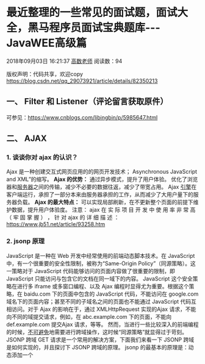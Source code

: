 # 最近整理的一些常见的面试题，面试大全，黑马程序员面试宝典题库---JavaWEE高级篇

2018年09月03日 16:21:37 [高数老师](https://me.csdn.net/qq_29073921) 阅读数：94



 版权声明：代码共享，欢迎copy	https://blog.csdn.net/qq_29073921/article/details/82350213

## 一、 Filter 和 Listener（评论留言获取原件）


可参见：<https://www.cnblogs.com/libingbin/p/5985647.html>

## 二、 AJAX

###  1. 谈谈你对 ajax 的认识？


Ajax 是一种创建交互式网页应用的的网页开发技术； Asynchronous JavaScript and XML”的缩写。
**Ajax 的优势：**
    通过异步模式，提升了用户体验。
    优化了浏览器和[服务器](https://www.baidu.com/s?wd=%E6%9C%8D%E5%8A%A1%E5%99%A8&tn=24004469_oem_dg&rsv_dl=gh_pl_sl_csd)之间的传输，减少不必要的数据往返，减少了带宽占用。
    Ajax [引擎](https://www.baidu.com/s?wd=%E5%BC%95%E6%93%8E&tn=24004469_oem_dg&rsv_dl=gh_pl_sl_csd)在客户端运行，承担了一部分本来由服务器承担的工作，从而减少了大用户量下的服务器负载。
**Ajax 的最大特点：**
    可以实现局部刷新，在不更新整个页面的前提下维护数据，提升用户体验度。
注意：
    ajax 在 实 际 项 目 开 发 中 使 用 率 非 常 高 （ 牢 固 掌 握 ） ， 针 对 ajax 的 详 细 描 述 ：
   <https://www.jb51.net/article/93258.htm>

### 2. jsonp 原理


JavaScript 是一种在 Web 开发中经常使用的前端动态脚本技术。在 JavaScript 中，有一个很重要的安全性限制，被称为“Same-Origin Policy”（同源策略）。这一策略对于 JavaScript 代码能够访问的页面内容做了很重要的限制，即 JavaScript 只能访问与包含它的文档在同一域下的内容。
JavaScript 这个安全策略在进行多 iframe 或多窗口编程、以及 Ajax 编程时显得尤为重要。根据这个策略，在 baidu.com 下的页面中包含的 JavaScript 代码，不能访问在 google.com 域名下的页面内容；甚至不同的子域名之间的页面也不能通过 JavaScript 代码互相访问。对于 Ajax 的影响在于，通过 XMLHttpRequest 实现的Ajax 请求，不能向不同的域提交请求，例如，在 abc.example.com 下的页面，不能向 def.example.com 提交Ajax 请求，等等。
然而，当进行一些比较深入的前端编程的时候，[不可避免](https://www.baidu.com/s?wd=%E4%B8%8D%E5%8F%AF%E9%81%BF%E5%85%8D&tn=24004469_oem_dg&rsv_dl=gh_pl_sl_csd)地需要进行跨域操作，这时候“同源策略”就显得过于苛刻。 JSONP 跨域 GET 请求是一个常用的解决方案，下面我们来看一下 JSONP 跨域是如何实现的，并且探讨下 JSONP 跨域的原理。
jsonp 的最基本的原理是：动态添加一个<script>标签， 使用 script 标签的 src 属性没有跨域的限制的特点实现跨域。首先在客户端注册一个 callback, 然后把 callback 的名字传给服务器。此时，服务器先生成 json 数据。 然后以 javascript 语法的方式，生成一个 function , function 名字就是传递上来的参数 jsonp。最后将json 数据直接以入参的方式，放置到 function 中，这样就生成了一段 js 语法的文档，返回给客户端。
客户端浏览器，解析 script 标签，并执行返回的 javascript 文档，此时数据作为参数，传入到了客户端预先定义好的 callback 函数里。
参考资料： <http://www.nowamagic.net/librarys/veda/detail/224>

## 三、 Linux

###  4. 说一下常用的 Linux 命令


列出文件列表： ls 【参数 -a -l】
创建目录和移除目录： mkdir rmdir
用于显示文件后几行内容： tail
打包： tar -xvf
打包并压缩： tar -zcvf
查找字符串： grep
显示当前所在目录： pwd
创建空文件： touch
编辑器： vim vi
列出文件列表： ls 【参数 -a -l】
创建目录和移除目录： mkdir rmdir
用于显示文件后几行内容： tail
打包： tar -xvf
打包并压缩： tar -zcvf
查找字符串： grep
显示当前所在目录： pwd
创建空文件： touch
编辑器： vim vi
 

### 5. Linux 中如何查看日志？


动态打印日志信息： tail –f 日志文件
参考资料： <https://www.cnblogs.com/zdz8207/p/linux-log-tail-cat-tac.html>

### 6. Linux 怎么关闭进程


通常用 ps 查看进程 PID ，用 kill 命令终止进程。
ps 命令用于查看当前正在运行的进程。
grep 是搜索
例如： ps -ef | grep java
表示查看所有进程里 CMD 是 java 的进程信息。
ps -aux | grep java
-aux 显示所有状态
kill 命令用于终止进程。
例如： kill -9 [PID]
-9 表示强迫进程立即停止。

##  四、 常见的前端框架有哪些

###  1. EasyUI（2017-11-23-lyq）


EasyUI 是一种基于 jQuery 的用户界面插件集合。 easyui 为创建现代化，互动， JavaScript 应用程序，提供
必要的功能。使用 easyui 你不需要写很多代码，你只需要通过编写一些简单 HTML 标记，就可以定义用户界面。
优势：开源免费，页面也还说的过去。

###  2. MiniUI（2017-11-23-lyq）


基于 jquery 的框架，开发的界面功能都很丰富。 jQuery MiniUI - 快速开发 WebUI。它能缩短开发时间，减少
代码量，使开发者更专注于业务和服务端，轻松实现界面开发，带来绝佳的用户体验。使用 MiniUI，开发者可以快速
创建 Ajax 无刷新、 B/S 快速录入数据、 CRUD、 Master-Detail、菜单工具栏、弹出面板、布局导航、数据验证、
分页表格、树、树形表格等典型 WEB 应用系统界面。 缺点：收费，没有源码，基于这个开发如果想对功能做扩展就
需要找他们的团队进行升级！

###  3. jQueryUI（2017-11-23-lyq）


jQuery UI 是一套 jQuery 的页面 UI 插件，包含很多种常用的页面空间，例如 Tabs（如本站首页右
上角部分） 、拉帘效果（本站首页左上角）、对话框、拖放效果、日期选择、颜色选择、数据排序、窗体大小调整等
等非常多的内容。

###  4. Vue.js（2017-11-23-lyq）


参考原文：<https://cn.vuejs.org/v2/guide/>

### 5. AngularJS （2017-11-23-lyq）


参考原文： <http://www.angularjs.net.cn/api/>

 